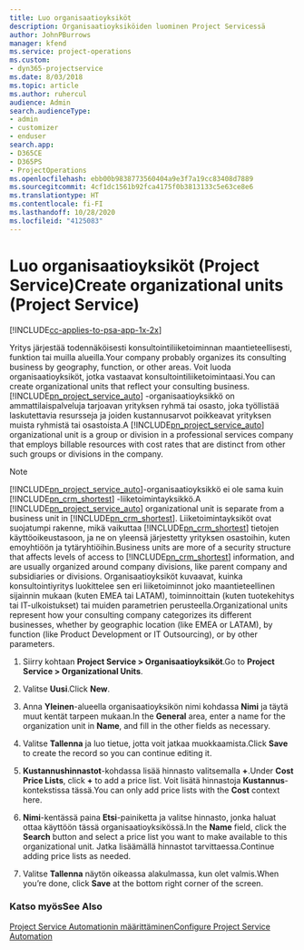 ```yaml
---
title: Luo organisaatioyksiköt
description: Organisaatioyksiköiden luominen Project Servicessä
author: JohnPBurrows
manager: kfend
ms.service: project-operations
ms.custom:
- dyn365-projectservice
ms.date: 8/03/2018
ms.topic: article
ms.author: ruhercul
audience: Admin
search.audienceType:
- admin
- customizer
- enduser
search.app:
- D365CE
- D365PS
- ProjectOperations
ms.openlocfilehash: ebb00b9838773560404a9e3f7a19cc83408d7889
ms.sourcegitcommit: 4cf1dc1561b92fca4175f0b3813133c5e63ce8e6
ms.translationtype: HT
ms.contentlocale: fi-FI
ms.lasthandoff: 10/28/2020
ms.locfileid: "4125083"
---
```

# <a name="create-organizational-units-project-service"></a><span data-ttu-id="3aaad-103">Luo organisaatioyksiköt (Project Service)</span><span class="sxs-lookup"><span data-stu-id="3aaad-103">Create organizational units (Project Service)</span></span>

[!INCLUDE[cc-applies-to-psa-app-1x-2x](../includes/cc-applies-to-psa-app-1x-2x.md)]

<span data-ttu-id="3aaad-104">Yritys järjestää todennäköisesti konsultointiliiketoiminnan maantieteellisesti, funktion tai muilla alueilla.</span><span class="sxs-lookup"><span data-stu-id="3aaad-104">Your company probably organizes its consulting business by geography, function, or other areas.</span></span> <span data-ttu-id="3aaad-105">Voit luoda organisaatioyksiköt, jotka vastaavat konsultointiliiketoimintaasi.</span><span class="sxs-lookup"><span data-stu-id="3aaad-105">You can create organizational units that reflect your consulting business.</span></span> <span data-ttu-id="3aaad-106">[!INCLUDE[pn_project_service_auto](../includes/pn-project-service-auto.md)] -organisaatioyksikkö on ammattilaispalveluja tarjoavan yrityksen ryhmä tai osasto, joka työllistää laskutettavia resursseja ja joiden kustannusarvot poikkeavat yrityksen muista ryhmistä tai osastoista.</span><span class="sxs-lookup"><span data-stu-id="3aaad-106">A [!INCLUDE[pn_project_service_auto](../includes/pn-project-service-auto.md)] organizational unit is a group or division in a professional services company that employs billable resources with cost rates that are distinct from other such groups or divisions in the company.</span></span>  
  
> [!NOTE]
>  <span data-ttu-id="3aaad-107">[!INCLUDE[pn_project_service_auto](../includes/pn-project-service-auto.md)]-organisaatioyksikkö ei ole sama kuin [!INCLUDE[pn_crm_shortest](../includes/pn-crm-shortest.md)] -liiketoimintayksikkö.</span><span class="sxs-lookup"><span data-stu-id="3aaad-107">A [!INCLUDE[pn_project_service_auto](../includes/pn-project-service-auto.md)] organizational unit is separate from a business unit in [!INCLUDE[pn_crm_shortest](../includes/pn-crm-shortest.md)].</span></span> <span data-ttu-id="3aaad-108">Liiketoimintayksiköt ovat suojatumpi rakenne, mikä vaikuttaa [!INCLUDE[pn_crm_shortest](../includes/pn-crm-shortest.md)] tietojen käyttöoikeustasoon, ja ne on yleensä järjestetty yrityksen osastoihin, kuten emoyhtiöön ja tytäryhtiöihin.</span><span class="sxs-lookup"><span data-stu-id="3aaad-108">Business units are more of a security structure that affects levels of access to [!INCLUDE[pn_crm_shortest](../includes/pn-crm-shortest.md)] information, and are usually organized around company divisions, like parent company and subsidiaries or divisions.</span></span> <span data-ttu-id="3aaad-109">Organisaatioyksiköt kuvaavat, kuinka konsultointiyritys luokittelee sen eri liiketoiminnot joko maantieteellinen sijainnin mukaan (kuten EMEA tai LATAM), toiminnoittain (kuten tuotekehitys tai IT-ulkoistukset) tai muiden parametrien perusteella.</span><span class="sxs-lookup"><span data-stu-id="3aaad-109">Organizational units represent how your consulting company categorizes its different businesses, whether by geographic location (like EMEA or LATAM), by function (like Product Development or IT Outsourcing), or by other parameters.</span></span>  
  
1.  <span data-ttu-id="3aaad-110">Siirry kohtaan **Project Service > Organisaatioyksiköt**.</span><span class="sxs-lookup"><span data-stu-id="3aaad-110">Go to **Project Service > Organizational Units**.</span></span>  
  
2.  <span data-ttu-id="3aaad-111">Valitse **Uusi**.</span><span class="sxs-lookup"><span data-stu-id="3aaad-111">Click **New**.</span></span>  
  
3.  <span data-ttu-id="3aaad-112">Anna **Yleinen**-alueella organisaatioyksikön nimi kohdassa **Nimi** ja täytä muut kentät tarpeen mukaan.</span><span class="sxs-lookup"><span data-stu-id="3aaad-112">In the **General** area, enter a name for the organization unit in **Name**, and fill in the other fields as necessary.</span></span>  
  
4.  <span data-ttu-id="3aaad-113">Valitse **Tallenna** ja luo tietue, jotta voit jatkaa muokkaamista.</span><span class="sxs-lookup"><span data-stu-id="3aaad-113">Click **Save** to create the record so you can continue editing it.</span></span>  
  
5.  <span data-ttu-id="3aaad-114">**Kustannushinnastot**-kohdassa lisää hinnasto valitsemalla **+**.</span><span class="sxs-lookup"><span data-stu-id="3aaad-114">Under **Cost Price Lists**, click **+** to add a price list.</span></span> <span data-ttu-id="3aaad-115">Voit lisätä hinnastoja **Kustannus**-kontekstissa tässä.</span><span class="sxs-lookup"><span data-stu-id="3aaad-115">You can only add price lists with the **Cost** context here.</span></span>  
  
6.  <span data-ttu-id="3aaad-116">**Nimi**-kentässä paina **Etsi**-painiketta ja valitse hinnasto, jonka haluat ottaa käyttöön tässä organisaatioyksikössä.</span><span class="sxs-lookup"><span data-stu-id="3aaad-116">In the **Name** field, click the **Search** button and select a price list you want to make available to this organizational unit.</span></span> <span data-ttu-id="3aaad-117">Jatka lisäämällä hinnastot tarvittaessa.</span><span class="sxs-lookup"><span data-stu-id="3aaad-117">Continue adding price lists as needed.</span></span>  
  
7.  <span data-ttu-id="3aaad-118">Valitse **Tallenna** näytön oikeassa alakulmassa, kun olet valmis.</span><span class="sxs-lookup"><span data-stu-id="3aaad-118">When you’re done, click **Save** at the bottom right corner of the screen.</span></span>  
  
### <a name="see-also"></a><span data-ttu-id="3aaad-119">Katso myös</span><span class="sxs-lookup"><span data-stu-id="3aaad-119">See Also</span></span>  
 [<span data-ttu-id="3aaad-120">Project Service Automationin määrittäminen</span><span class="sxs-lookup"><span data-stu-id="3aaad-120">Configure Project Service Automation</span></span>](../psa/configure.md)
